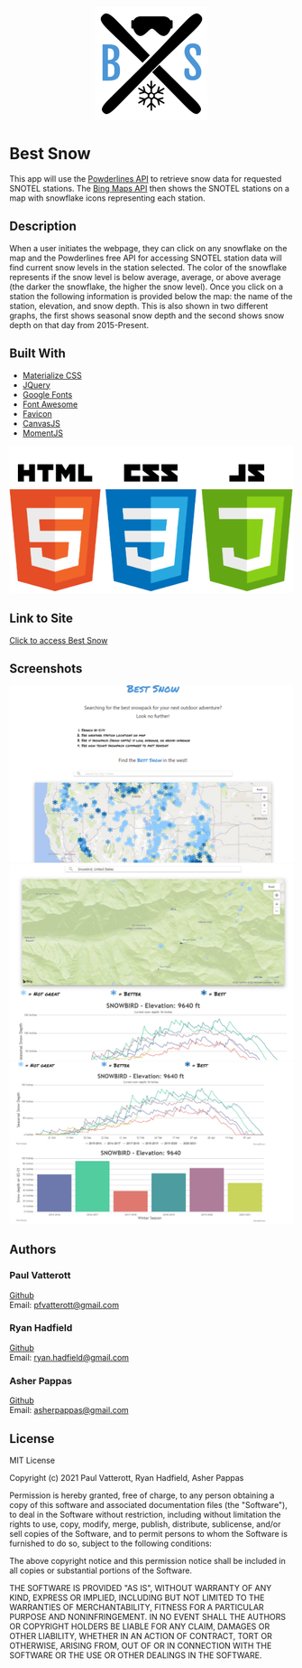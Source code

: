 <p align="center">
<img src="./img/BestSnowLogo.png">
</p>

# Best Snow

This app will use the [Powderlines API](http://powderlin.es/api.html) to retrieve snow data for requested SNOTEL stations. The [Bing Maps API](https://www.bing.com/api/maps/sdk/mapcontrol/isdk/Overview) then shows the SNOTEL stations on a map with snowflake icons representing each station.
## Description

When a user initiates the webpage, they can click on any snowflake on the map and the Powderlines free API for accessing SNOTEL station data will find current snow levels in the station selected. The color of the snowflake represents if the snow level is below average, average, or above average (the darker the snowflake, the higher the snow level). Once you click on a station the following information is provided below the map: the name of the station, elevation, and snow depth. This is also shown in two different graphs, the first shows seasonal snow depth and the second shows snow depth on that day from 2015-Present. 


## Built With
* [Materialize CSS](https://materializecss.com/)
* [JQuery](https://jquery.com/)
* [Google Fonts](https://fonts.google.com/)
* [Font Awesome](https://fontawesome.com/)
* [Favicon](https://favicon.io/)
* [CanvasJS](https://canvasjs.com/)
* [MomentJS](https://momentjs.com/)

![tech stack](./img/html-css-js.png)
## Link to Site

[Click to access Best Snow](https://ryanhadfield.github.io/Best-Snow/)

## Screenshots
![screenshot](./img/readme-screenshot1.png)
![site in action](./img/readme-screenshot2.png)
![graphs](./img/readme-screenshot3.png)



## Authors

### Paul Vatterott
[Github](https://github.com/pfvatterott) <br>
Email: pfvatterott@gmail.com

### Ryan Hadfield
[Github](https://github.com/ryanhadfield) <br>
Email: ryan.hadfield@gmail.com

### Asher Pappas
[Github](https://github.com/AsherPappas) <br>
Email: asherpappas@gmail.com

## License
MIT License

Copyright (c) 2021 Paul Vatterott, Ryan Hadfield, Asher Pappas

Permission is hereby granted, free of charge, to any person obtaining a copy of this software and associated documentation files (the "Software"), to deal in the Software without restriction, including without limitation the rights to use, copy, modify, merge, publish, distribute, sublicense, and/or sell copies of the Software, and to permit persons to whom the Software is furnished to do so, subject to the following conditions:

The above copyright notice and this permission notice shall be included in all copies or substantial portions of the Software.

THE SOFTWARE IS PROVIDED "AS IS", WITHOUT WARRANTY OF ANY KIND, EXPRESS OR IMPLIED, INCLUDING BUT NOT LIMITED TO THE WARRANTIES OF MERCHANTABILITY, FITNESS FOR A PARTICULAR PURPOSE AND NONINFRINGEMENT. IN NO EVENT SHALL THE AUTHORS OR COPYRIGHT HOLDERS BE LIABLE FOR ANY CLAIM, DAMAGES OR OTHER LIABILITY, WHETHER IN AN ACTION OF CONTRACT, TORT OR OTHERWISE, ARISING FROM, OUT OF OR IN CONNECTION WITH THE SOFTWARE OR THE USE OR OTHER DEALINGS IN THE SOFTWARE.




